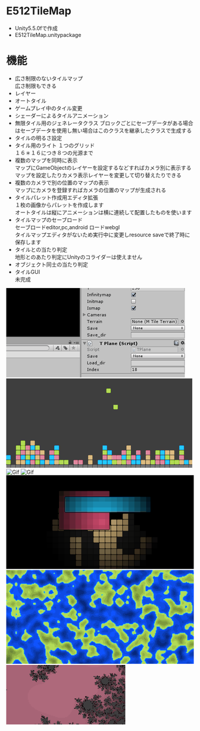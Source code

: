 # E512TileMap
- Unity5.5.0fで作成
- E512TileMap.unitypackage

# 機能
- 広さ制限のないタイルマップ  
広さ制限もできる  
- レイヤー  
- オートタイル  
- ゲームプレイ中のタイル変更  
- シェーダーによるタイルアニメーション  
- 無限タイル用のジェネレータクラス
ブロックごとにセーブデータがある場合はセーブデータを使用し無い場合はこのクラスを継承したクラスで生成する  
- タイルの明るさ設定  
- タイル用のライト １つのグリッド  
１６＊１６につき８つの光源まで  
- 複数のマップを同時に表示  
マップにGameObjectのレイヤーを設定するなどすればカメラ別に表示するマップを設定したりカメラ表示レイヤーを変更して切り替えたりできる  
- 複数のカメラで別の位置のマップの表示  
マップにカメラを登録すればカメラの位置のマップが生成される  
- タイルパレット作成用エディタ拡張  
１枚の画像からパレットを作成します  
オートタイルは縦にアニメーションは横に連続して配置したものを使います  
- タイルマップのセーブロード  
セーブロードeditor,pc,android ロードwebgl  
タイルマップエディタがないため実行中に変更しresource saveで終了時に保存します  
- タイルとの当たり判定  
地形とのあたり判定にUnityのコライダーは使えません  
- オブジェクト同士の当たり判定  
- タイルGUI  
未完成
  
![Gif](https://raw.githubusercontent.com/ebicochineal/Images/master/0.gif)
![Gif](https://raw.githubusercontent.com/ebicochineal/Images/master/1.gif)
![Gif](https://raw.githubusercontent.com/ebicochineal/Images/master/2.gif)
![Gif](https://raw.githubusercontent.com/ebicochineal/Images/master/3.gif)
![Gif](https://raw.githubusercontent.com/ebicochineal/Images/master/4.gif)
![Gif](https://raw.githubusercontent.com/ebicochineal/Images/master/5.gif)
![Gif](https://raw.githubusercontent.com/ebicochineal/Images/master/6.gif)